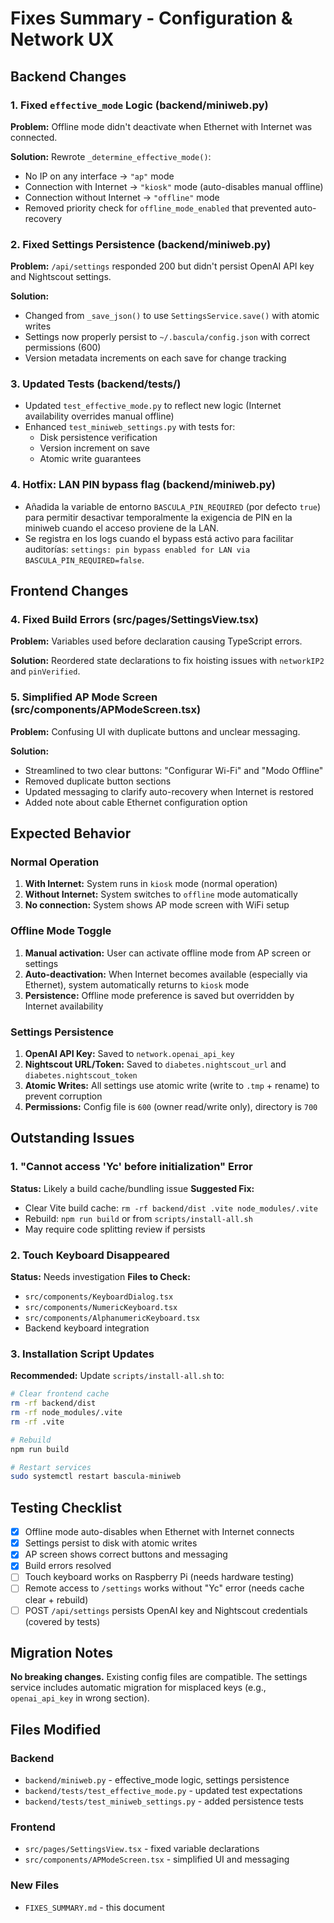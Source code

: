 # Fixes Summary - Configuration & Network UX

## Backend Changes

### 1. Fixed `effective_mode` Logic (backend/miniweb.py)
**Problem:** Offline mode didn't deactivate when Ethernet with Internet was connected.

**Solution:** Rewrote `_determine_effective_mode()`:
- No IP on any interface → `"ap"` mode
- Connection with Internet → `"kiosk"` mode (auto-disables manual offline)
- Connection without Internet → `"offline"` mode
- Removed priority check for `offline_mode_enabled` that prevented auto-recovery

### 2. Fixed Settings Persistence (backend/miniweb.py)
**Problem:** `/api/settings` responded 200 but didn't persist OpenAI API key and Nightscout settings.

**Solution:** 
- Changed from `_save_json()` to use `SettingsService.save()` with atomic writes
- Settings now properly persist to `~/.bascula/config.json` with correct permissions (600)
- Version metadata increments on each save for change tracking

### 3. Updated Tests (backend/tests/)
- Updated `test_effective_mode.py` to reflect new logic (Internet availability overrides manual offline)
- Enhanced `test_miniweb_settings.py` with tests for:
  - Disk persistence verification
  - Version increment on save
  - Atomic write guarantees

### 4. Hotfix: LAN PIN bypass flag (backend/miniweb.py)
- Añadida la variable de entorno `BASCULA_PIN_REQUIRED` (por defecto `true`) para permitir desactivar temporalmente la exigencia de PIN en la miniweb cuando el acceso proviene de la LAN.
- Se registra en los logs cuando el bypass está activo para facilitar auditorías: `settings: pin bypass enabled for LAN via BASCULA_PIN_REQUIRED=false`.

## Frontend Changes

### 4. Fixed Build Errors (src/pages/SettingsView.tsx)
**Problem:** Variables used before declaration causing TypeScript errors.

**Solution:** Reordered state declarations to fix hoisting issues with `networkIP2` and `pinVerified`.

### 5. Simplified AP Mode Screen (src/components/APModeScreen.tsx)
**Problem:** Confusing UI with duplicate buttons and unclear messaging.

**Solution:**
- Streamlined to two clear buttons: "Configurar Wi-Fi" and "Modo Offline"
- Removed duplicate button sections
- Updated messaging to clarify auto-recovery when Internet is restored
- Added note about cable Ethernet configuration option

## Expected Behavior

### Normal Operation
1. **With Internet:** System runs in `kiosk` mode (normal operation)
2. **Without Internet:** System switches to `offline` mode automatically
3. **No connection:** System shows AP mode screen with WiFi setup

### Offline Mode Toggle
1. **Manual activation:** User can activate offline mode from AP screen or settings
2. **Auto-deactivation:** When Internet becomes available (especially via Ethernet), system automatically returns to `kiosk` mode
3. **Persistence:** Offline mode preference is saved but overridden by Internet availability

### Settings Persistence
1. **OpenAI API Key:** Saved to `network.openai_api_key`
2. **Nightscout URL/Token:** Saved to `diabetes.nightscout_url` and `diabetes.nightscout_token`
3. **Atomic Writes:** All settings use atomic write (write to `.tmp` + rename) to prevent corruption
4. **Permissions:** Config file is `600` (owner read/write only), directory is `700`

## Outstanding Issues

### 1. "Cannot access 'Yc' before initialization" Error
**Status:** Likely a build cache/bundling issue
**Suggested Fix:**
- Clear Vite build cache: `rm -rf backend/dist .vite node_modules/.vite`
- Rebuild: `npm run build` or from `scripts/install-all.sh`
- May require code splitting review if persists

### 2. Touch Keyboard Disappeared
**Status:** Needs investigation
**Files to Check:**
- `src/components/KeyboardDialog.tsx`
- `src/components/NumericKeyboard.tsx`
- `src/components/AlphanumericKeyboard.tsx`
- Backend keyboard integration

### 3. Installation Script Updates
**Recommended:** Update `scripts/install-all.sh` to:
```bash
# Clear frontend cache
rm -rf backend/dist
rm -rf node_modules/.vite
rm -rf .vite

# Rebuild
npm run build

# Restart services
sudo systemctl restart bascula-miniweb
```

## Testing Checklist

- [x] Offline mode auto-disables when Ethernet with Internet connects
- [x] Settings persist to disk with atomic writes
- [x] AP screen shows correct buttons and messaging
- [x] Build errors resolved
- [ ] Touch keyboard works on Raspberry Pi (needs hardware testing)
- [ ] Remote access to `/settings` works without "Yc" error (needs cache clear + rebuild)
- [ ] POST `/api/settings` persists OpenAI key and Nightscout credentials (covered by tests)

## Migration Notes

**No breaking changes.** Existing config files are compatible. The settings service includes automatic migration for misplaced keys (e.g., `openai_api_key` in wrong section).

## Files Modified

### Backend
- `backend/miniweb.py` - effective_mode logic, settings persistence
- `backend/tests/test_effective_mode.py` - updated test expectations
- `backend/tests/test_miniweb_settings.py` - added persistence tests

### Frontend
- `src/pages/SettingsView.tsx` - fixed variable declarations
- `src/components/APModeScreen.tsx` - simplified UI and messaging

### New Files
- `FIXES_SUMMARY.md` - this document
